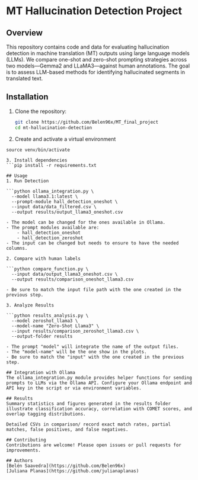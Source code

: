 # MT Hallucination Detection Project

## Overview
This repository contains code and data for evaluating hallucination detection in machine translation (MT) outputs using large language models (LLMs). We compare one-shot and zero-shot prompting strategies across two models—Gemma2 and LLaMA3—against human annotations. The goal is to assess LLM-based methods for identifying hallucinated segments in translated text.


## Installation
1. Clone the repository:
   ```bash
   git clone https://github.com/Belen96x/MT_final_project
   cd mt-hallucination-detection

2. Create and activate a virtual environment
```python3 -m venv venv
source venv/bin/activate

3. Install dependencies
```pip install -r requirements.txt

## Usage
1. Run Detection

```python ollama_integration.py \
  --model llama3.1:latest \
  --prompt-module hall_detection_oneshot \
  --input data/data_filtered.csv \
  --output results/output_llama3_oneshot.csv

- The model can be changed for the ones available in Ollama.
- The prompt modules available are:
    - hall_detection_oneshot
    - hall_detection_zeroshot
- The input can be changed but needs to ensure to have the needed columns.

2. Compare with human labels

```python compare_function.py \
  --input data/output_llama3_oneshot.csv \
  --output results/comparison_oneshot_llama3.csv

- Be sure to match the input file path with the one created in the previous step.

3. Analyze Results

```python results_analysis.py \
  --model zeroshot_llama3 \
  --model-name "Zero-Shot Llama3" \
  --input results/comparison_zeroshot_llama3.csv \
  --output-folder results

- The prompt "model" will integrate the name of the output files.
- The "model-name" will be the one show in the plots.
- Be sure to match the "input" with the one created in the previous step.

## Integration with Ollama
The ollama_integration.py module provides helper functions for sending prompts to LLMs via the Ollama API. Configure your Ollama endpoint and API key in the script or via environment variables.

## Results
Summary statistics and figures generated in the results folder illustrate classification accuracy, correlation with COMET scores, and overlap tagging distributions.

Detailed CSVs in comparison/ record exact match rates, partial matches, false positives, and false negatives.

## Contributing
Contributions are welcome! Please open issues or pull requests for improvements.

## Authors
[Belén Saavedra](https://github.com/Belen96x)
[Juliana Planas](https://github.com/julianaplanas)







